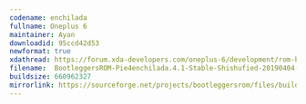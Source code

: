 ```yaml
---
codename: enchilada
fullname: Oneplus 6
maintainer: Ayan
downloadid: 95ccd42d53
newformat: true
xdathread: https://forum.xda-developers.com/oneplus-6/development/rom-bootleggersrom-3-5-beta-unshishufied-t3871649
filename:  BootleggersROM-Pie4enchilada.4.1-Stable-Shishufied-20190404-144220.zip
buildsize: 660962327
mirrorlink: https://sourceforge.net/projects/bootleggersrom/files/builds/enchilada/
---
```

